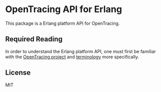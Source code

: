 # OpenTracing API for Erlang

This package is a Erlang platform API for OpenTracing.

## Required Reading

In order to understand the Erlang platform API, one must first be familiar with the
[OpenTracing project](http://opentracing.io) and
[terminology](http://opentracing.io/documentation/pages/spec.html) more specifically.

## License
MIT
